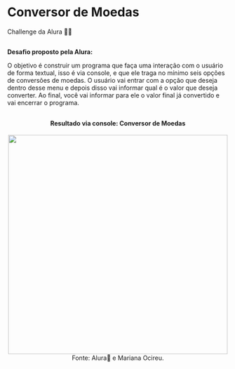 # Conversor de Moedas
Challenge da Alura 💪💙
##

**Desafio proposto pela Alura:**

O objetivo é construir um programa que faça uma interação com o usuário de forma textual, isso é via console, e que ele traga no mínimo seis opções de conversões de moedas. 
O usuário vai entrar com a opção que deseja dentro desse menu e depois disso vai informar qual é o valor que deseja converter. Ao final, você vai informar para ele 
o valor final já convertido e vai encerrar o programa.
##

<div align="center">
  
  <h4>Resultado via console: Conversor de Moedas</h4>
  <img width="500" src="https://github.com/marisouza31/Amigo-secreto/blob/main/result/result.png"><br>
   Fonte: Alura💙 e Mariana Ocireu.
</div>
